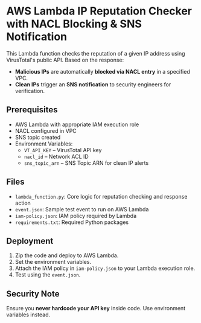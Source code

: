 # AWS Lambda IP Reputation Checker with NACL Blocking & SNS Notification

This Lambda function checks the reputation of a given IP address using VirusTotal's public API. Based on the response:

- **Malicious IPs** are automatically **blocked via NACL entry** in a specified VPC.
- **Clean IPs** trigger an **SNS notification** to security engineers for verification.

## Prerequisites

- AWS Lambda with appropriate IAM execution role
- NACL configured in VPC
- SNS topic created
- Environment Variables:
  - `VT_API_KEY` – VirusTotal API key
  - `nacl_id` – Network ACL ID
  - `sns_topic_arn` – SNS Topic ARN for clean IP alerts

## Files

- `lambda_function.py`: Core logic for reputation checking and response action
- `event.json`: Sample test event to run on AWS Lambda
- `iam-policy.json`: IAM policy required by Lambda
- `requirements.txt`: Required Python packages

## Deployment

1. Zip the code and deploy to AWS Lambda.
2. Set the environment variables.
3. Attach the IAM policy in `iam-policy.json` to your Lambda execution role.
4. Test using the `event.json`.

## Security Note

Ensure you **never hardcode your API key** inside code. Use environment variables instead.
